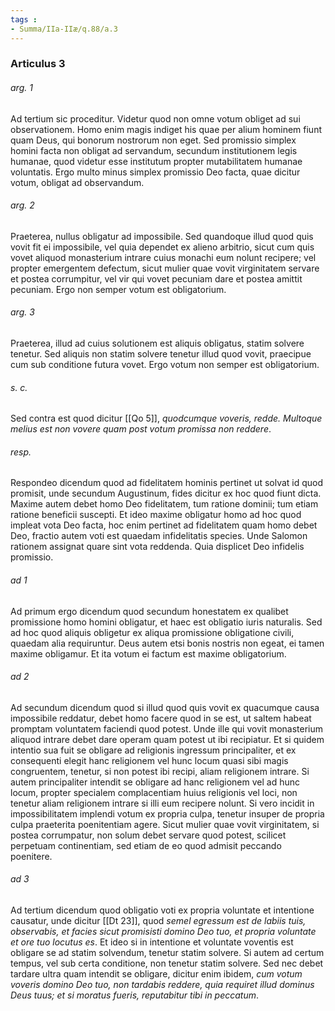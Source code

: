 ```yaml
---
tags : 
- Summa/IIa-IIæ/q.88/a.3
---
```


### Articulus 3

###### arg. 1
Ad tertium sic proceditur. Videtur quod non omne votum obliget ad sui observationem. Homo enim magis indiget his quae per alium hominem fiunt quam Deus, qui bonorum nostrorum non eget. Sed promissio simplex homini facta non obligat ad servandum, secundum institutionem legis humanae, quod videtur esse institutum propter mutabilitatem humanae voluntatis. Ergo multo minus simplex promissio Deo facta, quae dicitur votum, obligat ad observandum.

###### arg. 2
Praeterea, nullus obligatur ad impossibile. Sed quandoque illud quod quis vovit fit ei impossibile, vel quia dependet ex alieno arbitrio, sicut cum quis vovet aliquod monasterium intrare cuius monachi eum nolunt recipere; vel propter emergentem defectum, sicut mulier quae vovit virginitatem servare et postea corrumpitur, vel vir qui vovet pecuniam dare et postea amittit pecuniam. Ergo non semper votum est obligatorium.

###### arg. 3
Praeterea, illud ad cuius solutionem est aliquis obligatus, statim solvere tenetur. Sed aliquis non statim solvere tenetur illud quod vovit, praecipue cum sub conditione futura vovet. Ergo votum non semper est obligatorium.

###### s. c.
Sed contra est quod dicitur [[Qo 5]], *quodcumque voveris, redde. Multoque melius est non vovere quam post votum promissa non reddere*.

###### resp.
Respondeo dicendum quod ad fidelitatem hominis pertinet ut solvat id quod promisit, unde secundum Augustinum, fides dicitur ex hoc quod fiunt dicta. Maxime autem debet homo Deo fidelitatem, tum ratione dominii; tum etiam ratione beneficii suscepti. Et ideo maxime obligatur homo ad hoc quod impleat vota Deo facta, hoc enim pertinet ad fidelitatem quam homo debet Deo, fractio autem voti est quaedam infidelitatis species. Unde Salomon rationem assignat quare sint vota reddenda. Quia displicet Deo infidelis promissio.

###### ad 1
Ad primum ergo dicendum quod secundum honestatem ex qualibet promissione homo homini obligatur, et haec est obligatio iuris naturalis. Sed ad hoc quod aliquis obligetur ex aliqua promissione obligatione civili, quaedam alia requiruntur. Deus autem etsi bonis nostris non egeat, ei tamen maxime obligamur. Et ita votum ei factum est maxime obligatorium.

###### ad 2
Ad secundum dicendum quod si illud quod quis vovit ex quacumque causa impossibile reddatur, debet homo facere quod in se est, ut saltem habeat promptam voluntatem faciendi quod potest. Unde ille qui vovit monasterium aliquod intrare debet dare operam quam potest ut ibi recipiatur. Et si quidem intentio sua fuit se obligare ad religionis ingressum principaliter, et ex consequenti elegit hanc religionem vel hunc locum quasi sibi magis congruentem, tenetur, si non potest ibi recipi, aliam religionem intrare. Si autem principaliter intendit se obligare ad hanc religionem vel ad hunc locum, propter specialem complacentiam huius religionis vel loci, non tenetur aliam religionem intrare si illi eum recipere nolunt. Si vero incidit in impossibilitatem implendi votum ex propria culpa, tenetur insuper de propria culpa praeterita poenitentiam agere. Sicut mulier quae vovit virginitatem, si postea corrumpatur, non solum debet servare quod potest, scilicet perpetuam continentiam, sed etiam de eo quod admisit peccando poenitere.

###### ad 3
Ad tertium dicendum quod obligatio voti ex propria voluntate et intentione causatur, unde dicitur [[Dt 23]], quod *semel egressum est de labiis tuis, observabis, et facies sicut promisisti domino Deo tuo, et propria voluntate et ore tuo locutus es*. Et ideo si in intentione et voluntate voventis est obligare se ad statim solvendum, tenetur statim solvere. Si autem ad certum tempus, vel sub certa conditione, non tenetur statim solvere. Sed nec debet tardare ultra quam intendit se obligare, dicitur enim ibidem, *cum votum voveris domino Deo tuo, non tardabis reddere, quia requiret illud dominus Deus tuus; et si moratus fueris, reputabitur tibi in peccatum*.

